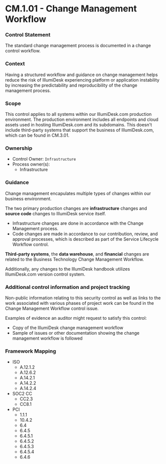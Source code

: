 # CM.1.01 - Change Management Workflow



### Control Statement

The standard change management process is documented in a change control workflow.

###  Context

Having a structured workflow and guidance on change management helps reduce the risk of IllumiDesk experiencing platform or application instability by increasing the predictability and reproducibility of the change management process.

###  Scope

This control applies to all systems within our IllumiDesk.com production environment. The production environment includes all endpoints and cloud assets used in hosting IllumiDesk.com and its subdomains. This doesn't include third-party systems that support the business of IllumiDesk.com, which can be found in CM.3.01.

###  Ownership

* Control Owner: `Infrastructure`
* Process owner\(s\):
  * Infrastructure

###  Guidance

Change management encapulates multiple types of changes within our business environment.

The two primary production changes are **infrastructure** changes and **source code** changes to IllumiDesk service itself.

* Infrastructure changes are done in accordance with the Change Management process.
* Code changes are made in accordance to our contribution, review, and approval processes, which is described as part of the Service Lifecycle Workflow control.

**Third-party systems**, the **data warehouse**, and **financial** changes are related to the Business Technology Change Management Workflow.

Additionally, any changes to the IllumiDesk handbook utilizes IllumiDesk.com version control system.

###  Additional control information and project tracking

Non-public information relating to this security control as well as links to the work associated with various phases of project work can be found in the Change Management Workflow control issue.

Examples of evidence an auditor might request to satisfy this control:

* Copy of the IllumiDesk change management workflow
* Sample of issues or other documentation showing the change management workflow is followed

###  Framework Mapping

* ISO
  * A.12.1.2
  * A.12.6.2
  * A.14.2.1
  * A.14.2.2
  * A.14.2.4
* SOC2 CC
  * CC2.3
  * CC8.1
* PCI
  * 1.1.1
  * 10.4.2
  * 6.4
  * 6.4.5
  * 6.4.5.1
  * 6.4.5.2
  * 6.4.5.3
  * 6.4.5.4
  * 6.4.6


